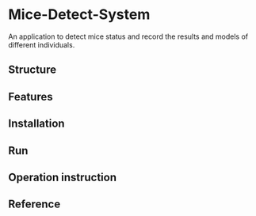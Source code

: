 # Mice-Detect-System
An application to detect mice status and record the results and models of different individuals.

## Structure


## Features


## Installation

## Run

## Operation instruction

## Reference
